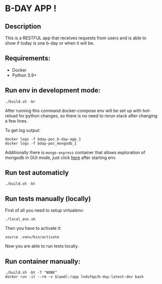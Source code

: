# B-DAY APP !

## Description

This is a RESTFUL app that receives requests from users and is able to show if today is one b-day or when it will be.

## Requirements:

* Docker
* Python 3.9+


## Run env in development mode:

```
./build.sh -br
```

After running this command docker-compose env will be set up with hot-reload for python changes, so there is no need to rerun stack after changing a few lines.

To get log output:

```
docker logs -f bday-poc_b-day-app_1
docker logs -f bday-poc_mongodb_1
```

Additionally there is `mongo-express` container that allows exploration of mongodb in GUI mode, just click [here](http://localhost:8081/) after starting env.


## Run test automaticly

```
./build.sh -bt
```

## Run tests manually (locally)

First of all you need to setup virtualenv:

```
./local_env.sh
```

Then you have to activate it:

```
source .venv/bin/activate
```

Now you are able to run tests locally.

## Run container manually:

```
./build.sh -bt -T "NONE"
docker run -it --rm -v $(pwd):/app lodufqa/b-day:latest-dev bash
```
